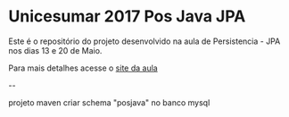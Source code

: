 # Unicesumar 2017 Pos Java JPA

Este é o repositório do projeto desenvolvido na aula de Persistencia - JPA nos dias 13 e 20 de Maio.

Para mais detalhes acesse o [site da aula](https://emorgado.github.io/unicesumar2017PosJavaJPA/) 

--

projeto maven
criar schema "posjava" no banco mysql 
